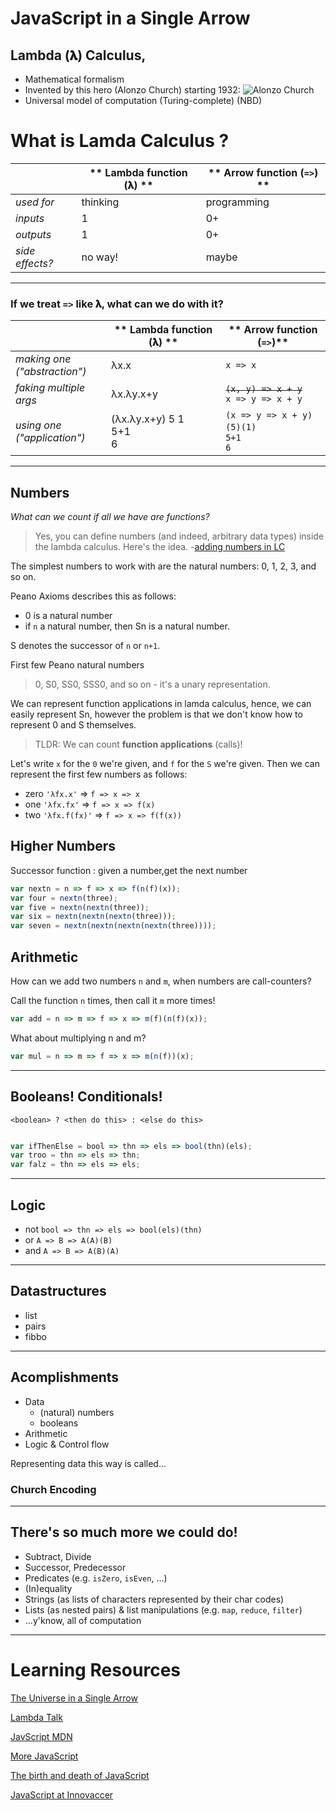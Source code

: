 # JavaScript in a Single Arrow 

## Lambda (𝛌) Calculus,
* Mathematical formalism
* Invented by this hero (Alonzo Church) starting 1932:
![Alonzo Church](https://upload.wikimedia.org/wikipedia/en/a/a6/Alonzo_Church.jpg)
* Universal model of computation (Turing-complete) (NBD)



# What is Lamda Calculus ?
|| ** Lambda function (𝛌) ** | ** Arrow function (`=>`) **
--- | --- |  ---
*used for* | thinking | programming
*inputs*   | 1 | 0+
*outputs*  | 1 | 0+
*side effects?* | no way!  | maybe

---


### If we treat `=>` like 𝛌, **what can we do** with it?


|| ** Lambda function (𝛌) ** | ** Arrow function (`=>`)**
--- | --- |  ---
*making one*<br>*("abstraction")*|  λx.x | `x => x`
 *faking multiple args*          |  λx.λy.x+y | ~~`(x, y) => x + y`~~<br>`x => y => x + y`
*using one*<br>*("application")* | (λx.λy.x+y) 5 1 <br> 5+1 <br> 6 | `(x => y => x + y)(5)(1)`*<br>*`5+1`<br> `6`


---
## Numbers 

*What can we count if all we have are functions?*

> Yes, you can define numbers (and indeed, arbitrary data types) inside the lambda calculus. Here's the idea. -[adding numbers in LC](https://stackoverflow.com/questions/29756732/how-would-the-lambda-calculus-add-numbers)

The simplest numbers to work with are the natural numbers: 0, 1, 2, 3, and so on.

Peano Axioms describes this as follows:
- 0 is a natural number
- if `n` a natural number, then Sn is a natural number.

S denotes the successor of `n` or `n+1`.

First few Peano natural numbers
 > 0, S0, SS0, SSS0, and so on - it's a unary representation.

We can represent function applications in lamda calculus, hence, we can easily represent Sn, however the problem is that we don't know how to represent 0 and S themselves.

> TLDR: We can count **function applications** (calls)!

Let's write `x` for the `0` we're given, and `f` for the `S` we're given. Then we can represent the first few numbers as follows:

- zero `'λfx.x'` => `f => x => x`
- one `'λfx.fx'` => `f => x => f(x)`
- two `'λfx.f(fx)'` => `f => x => f(f(x))`

## Higher Numbers 

Successor function : given a number,get the next number

```js
var nextn = n => f => x => f(n(f)(x));
var four = nextn(three);
var five = nextn(nextn(three));
var six = nextn(nextn(nextn(three)));
var seven = nextn(nextn(nextn(nextn(three))));

```

## Arithmetic

How can we add two numbers `n` and `m`, when numbers are call-counters?

Call the function `n` times, then call it `m` more times!

```js
var add = n => m => f => x => m(f)(n(f)(x));
```

What about multiplying n and m?

```js
var mul = n => m => f => x => m(n(f))(x);

```
---

## Booleans! Conditionals!

`<boolean> ? <then do this> : <else do this>`

```js

var ifThenElse = bool => thn => els => bool(thn)(els);
var troo = thn => els => thn; 
var falz = thn => els => els;
```
---
## Logic
- not `bool => thn => els => bool(els)(thn)`
- or `A => B => A(A)(B)`
- and `A => B => A(B)(A)`

---
## Datastructures
- list
- pairs
- fibbo
---

## Acomplishments

* Data
    * (natural) numbers
    * booleans
* Arithmetic
* Logic & Control flow

Representing data this way is called...

### Church Encoding

---

## There's so much more we could do!


* Subtract, Divide
* Successor, Predecessor
* Predicates (e.g. `isZero`, `isEven`, ...)
* (In)equality
* Strings (as lists of characters represented by their char codes)
* Lists (as nested pairs) & list manipulations (e.g. `map`, `reduce`, `filter`)
* ...y'know, all of computation

---
# Learning Resources

[The Universe in a Single Arrow](https://gist.github.com/vakila/e920ba4d5567ddbb1c0e64f17366c77f)

[Lambda Talk](https://glebec.github.io/lambda-talk/)

[JavScript MDN](https://developer.mozilla.org/en-US/docs/Web/JavaScript)

[More JavaScript](https://dev.to/emmabostian/how-to-learn-javascript-54i6)

[The birth and death of JavaScript](https://www.destroyallsoftware.com/talks/the-birth-and-death-of-javascript)

[JavaScript at Innovaccer](https://dev.to/aregee/breaking-down-the-last-monolith-micro-frontends-hd4)